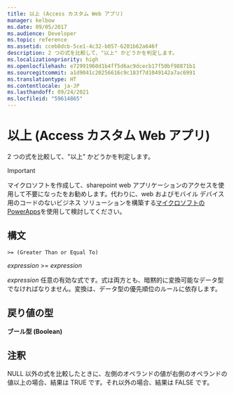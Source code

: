 ```yaml
---
title: 以上 (Access カスタム Web アプリ)
manager: kelbow
ms.date: 09/05/2017
ms.audience: Developer
ms.topic: reference
ms.assetid: cceb8dcb-5ce1-4c32-b057-6201b62a646f
description: 2 つの式を比較して、"以上" かどうかを判定します。
ms.localizationpriority: high
ms.openlocfilehash: e72991960d1b4ff5d6ac9dcecb17f50bf98871b1
ms.sourcegitcommit: a1d9041c20256616c9c183f7d1049142a7ac6991
ms.translationtype: HT
ms.contentlocale: ja-JP
ms.lasthandoff: 09/24/2021
ms.locfileid: "59614865"
---
```

# <a name="greater-than-or-equal-to-access-custom-web-app"></a>以上 (Access カスタム Web アプリ)

2 つの式を比較して、"以上" かどうかを判定します。
  
> [!IMPORTANT]
> マイクロソフトを作成して、sharepoint web アプリケーションのアクセスを使用して不要になったをお勧めします。代わりに、web およびモバイル デバイス用のコードのないビジネス ソリューションを構築する[マイクロソフトの PowerApps](https://powerapps.microsoft.com/en-us/)を使用して検討してください。 
  
## <a name="syntax"></a>構文

`>= (Greater Than or Equal To)`

*expression*  \>=  *expression* 
  
*expression*  任意の有効な式です。式は両方とも、暗黙的に変換可能なデータ型でなければなりません。変換は、データ型の優先順位のルールに依存します。 
  
## <a name="return-type"></a>戻り値の型

**ブール型 (Boolean)**
  
## <a name="remarks"></a>注釈

NULL 以外の式を比較したときに、左側のオペランドの値が右側のオペランドの値以上の場合、結果は TRUE です。それ以外の場合、結果は FALSE です。
  

